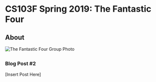# CS103F Spring 2019: The Fantastic Four


## About


![The Fantastic Four Group Photo]()

## 

### Blog Post #2

[Insert Post Here]
